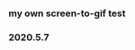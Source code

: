 <!--
 * @lanhuage: markdown
 * @Descripttion: 
 * @version: beta
 * @Author: xiaoshuyui
 * @Date: 2020-05-07 17:17:35
 * @LastEditors: xiaoshuyui
 * @LastEditTime: 2020-05-07 17:18:29
 -->
### my own screen-to-gif test
### 2020.5.7